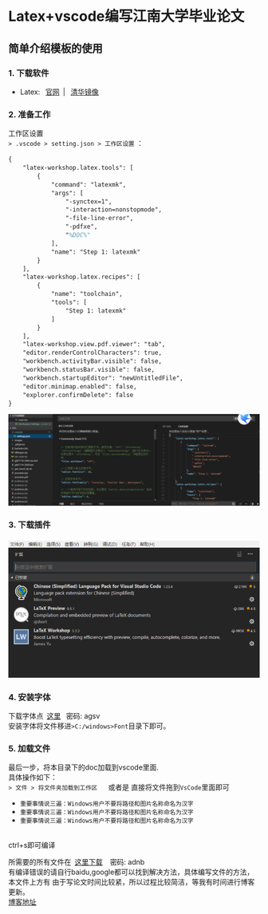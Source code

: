 # Latex+vscode编写江南大学毕业论文

## 简单介绍模板的使用<br/>

### 1. 下载软件
* Latex:&ensp; [官网](http://mirror.ctan.org/systems/texlive/tlnet/install-tl-windows.exe)&ensp;| 
&ensp;[清华镜像](http://mirror.ctan.org/systems/texlive/Images/texlive2018.iso)
### 2. 准备工作
工作区设置 <br/>
`> .vscode > setting.json > 工作区设置` ：
```tex
{
    "latex-workshop.latex.tools": [
        {
            "command": "latexmk",
            "args": [
                "-synctex=1",
                "-interaction=nonstopmode",
                "-file-line-error",
                "-pdfxe",
                "%DOC%"
            ],
            "name": "Step 1: latexmk"
        }
    ],
    "latex-workshop.latex.recipes": [
        {
            "name": "toolchain",
            "tools": [
                "Step 1: latexmk"
            ]
        }
    ],
    "latex-workshop.view.pdf.viewer": "tab",
    "editor.renderControlCharacters": true,
    "workbench.activityBar.visible": false,
    "workbench.statusBar.visible": false,
    "workbench.startupEditor": "newUntitledFile",
    "editor.minimap.enabled": false,
    "explorer.confirmDelete": false
}
```
![工作区设置](/images/工作区设置.png)

### 3. 下载插件 <br/>
![插件下载](/images/插件下载.png)

### 4. 安装字体<br/>
下载字体点&ensp;[这里](https://pan.baidu.com/s/1UkZgWqMfpaEyr4V9vWa46g) &ensp;密码: agsv
<br/>
安装字体将文件移进`>C:/windows>Font`目录下即可。
<br/>

### 5. 加载文件<br/>
最后一步，将本目录下的doc加载到vscode里面.<br/>
具体操作如下：<br/>
`> 文件 > 将文件夹加载到工作区` &emsp; 或者是 直接将文件拖到`VsCode`里面即可

* `重要事情说三遍：Windows用户不要将路径和图片名称命名为汉字`
* `重要事情说三遍：Windows用户不要将路径和图片名称命名为汉字`
* `重要事情说三遍：Windows用户不要将路径和图片名称命名为汉字`
<br/>
ctrl+s即可编译

所需要的所有文件在&ensp;[这里下载](https://pan.baidu.com/s/1pwQXA7vA_jxGatDzEBTKpA) &ensp; 密码: adnb <br/>
有编译错误的请自行baidu,google都可以找到解决方法，具体编写文件的方法，本文件上方有
由于写论文时间比较紧，所以过程比较简洁，等我有时间进行博客更新。<br/>
[博客地址](未知待续)
